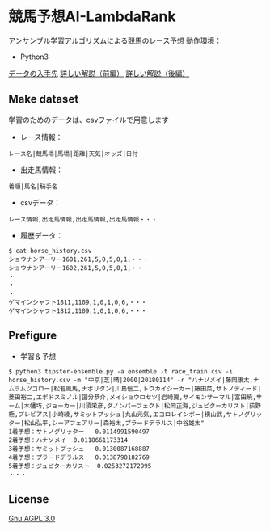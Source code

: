 # 競馬予想AI-LambdaRank

アンサンブル学習アルゴリズムによる競馬のレース予想
動作環境：

* Python3

[データの入手先][1]
[詳しい解説（前編）][2]
[詳しい解説（後編）][3]


## Make dataset

学習のためのデータは、csvファイルで用意します

* レース情報：
```
レース名|競馬場|馬場|距離|天気|オッズ|日付
```

* 出走馬情報：
```
着順|馬名|騎手名
```

* csvデータ：
```
レース情報,出走馬情報,出走馬情報,出走馬情報・・・
```

* 履歴データ：
```SH
$ cat horse_history.csv
ショウナンアーリー1601,261,5,0,5,0,1,・・・
ショウナンアーリー1602,261,5,0,5,0,1,・・・
・
・
・
ゲマインシャフト1811,1109,1,0,1,0,6,・・・
ゲマインシャフト1812,1109,1,0,1,0,6,・・・
```

## Prefigure

* 学習＆予想

```SH
$ python3 tipster-ensemble.py -a ensemble -t race_train.csv -i horse_history.csv -m "中京|芝|晴|2000|20180114" -r "ハナソメイ|藤岡康太,ナムラムツゴロー|松若風馬,ナポリタン|川島信二,トウカイシーカー|藤田菜,サトノディード|菱田裕二,エポドスミノル|国分恭介,メイショウロセツ|岩崎翼,サイモンサーマル|富田暁,サーム|木幡巧,ジョーカー|川須栄彦,ダノンパーフェクト|松岡正海,ジュピターカリスト|荻野極,プレビアス|小崎綾,サミットプッシュ|丸山元気,エコロレインボー|横山武,サトノグリッター|松山弘平,シーアフェアリー|森裕太,プラードデラルス|中谷雄太"
1着予想：サトノグリッター	0.0114991590497
2着予想：ハナソメイ	0.0118661173314
3着予想：サミットプッシュ	0.0130087168887
4着予想：プラードデラルス	0.0138790182769
5着予想：ジュピターカリスト	0.0253272172995
・・・
```

## License

[Gnu AGPL 3.0](LICENSE)

[1]: https://jra-van.jp/
[2]: https://cocon-corporation.com/cocontoco/horseraceprediction_ai_lambdarank/
[3]: https://cocon-corporation.com/cocontoco/horseraceprediction_ai_ensemble-learning/

